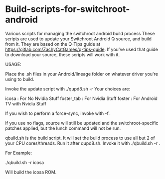 # Build-scripts-for-switchroot-android
Various scripts for managing the switchroot android build process
These scripts are used to update your Switchroot Android Q source, and build from it.  They are based on the Q-Tips guide at https://gitlab.com/ZachyCatGames/q-tips-guide.  If you've used that guide to download your source, these scripts will work with it.

USAGE:

Place the .sh files in your Android/lineage folder on whatever driver you're using to build.

Invoke the update script with ./qupd8.sh -r <ROM NAME>  Your choices are:

icosa : For No Nvidia Stuff
foster_tab : For Nvidia Stuff
foster : For Android TV with Nvidia Stuff

If you wish to perform a force-sync, invoke with -f.

If you use no flags, source will still be updated and the switchroot-specific patches applied, but the lunch command will not be run.


qbuild.sh is the build script.  It will set the build process to use all but 2 of your CPU cores/threads.  Run it after qupd8.sh.  Invoke it with ./qbuild.sh -r <ROM NAME>. 

For Example:

./qbuild.sh -r icosa  

Will build the icosa ROM.
